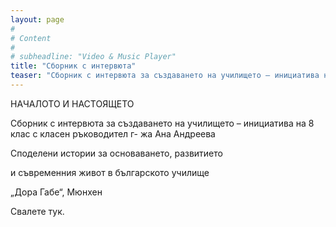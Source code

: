 ```yaml
---
layout: page
#
# Content
#
# subheadline: "Video & Music Player"
title: "Сборник с интервюта"
teaser: "Сборник с интервюта за създаването на училището – инициатива на 8 клас с класен ръководител г- жа Ана Андреева"
---
```


НАЧАЛОТО И НАСТОЯЩЕТО

Сборник с интервюта за създаването на училището – инициатива на 8 клас с класен ръководител г- жа Ана Андреева

Споделени истории за основаването, развитието

и съвременния живот в българското училище

„Дора Габе“, Мюнхен

Свалете тук.
